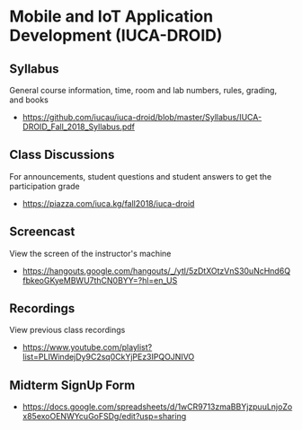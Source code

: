 # Mobile and IoT Application Development (IUCA-DROID)

## Syllabus

General course information, time, room and lab numbers, rules, grading, and
books

* <https://github.com/iucau/iuca-droid/blob/master/Syllabus/IUCA-DROID_Fall_2018_Syllabus.pdf>

## Class Discussions

For announcements, student questions and student answers to get the
participation grade

* <https://piazza.com/iuca.kg/fall2018/iuca-droid>

## Screencast

View the screen of the instructor's machine

* <https://hangouts.google.com/hangouts/_/ytl/5zDtXOtzVnS30uNcHnd6QfbkeoGKyeMBWU7thCN0BYY=?hl=en_US>

## Recordings

View previous class recordings

* <https://www.youtube.com/playlist?list=PLIWindejDy9C2sq0CkYjPEz3IPQOJNIVO>

## Midterm SignUp Form

* <https://docs.google.com/spreadsheets/d/1wCR9713zmaBBYjzpuuLnjoZox85exoOENWYcuGoFSDg/edit?usp=sharing>
